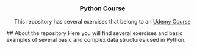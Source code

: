 <p align="center">
  <h3 align="center">Python Course</h3>

  <p align="center">
    This repository has several exercises that belong to an <a href="https://www.udemy.com/course/full-stack-programming-for-complete-beginners-in-python/">Udemy Course</a>
  </p>
</p>
## About the repository
Here you will find several exercises and basic examples of several basic and complex data structures used in Python.
